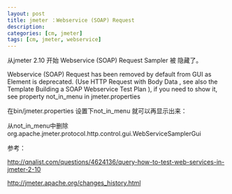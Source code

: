 ```yaml
---
layout: post
title: jmeter ：Webservice (SOAP) Request
description: 
categories: [cm, jmeter]
tags: [cm, jmeter, webservice]
---
```



从jmeter 2.10 开始 Webservice (SOAP) Request Sampler 被 隐藏了。

Webservice (SOAP) Request has been removed by default from GUI as Element is deprecated. (Use HTTP Request with Body Data , see also the Template Building a SOAP Webservice Test Plan ), if you need to show it, see property not_in_menu in jmeter.properties


在bin/jmeter.properties 设置下not_in_menu 就可以再显示出来：

从not_in_menu中删除org.apache.jmeter.protocol.http.control.gui.WebServiceSamplerGui


参考：

http://qnalist.com/questions/4624136/query-how-to-test-web-services-in-jmeter-2-10

http://jmeter.apache.org/changes_history.html


